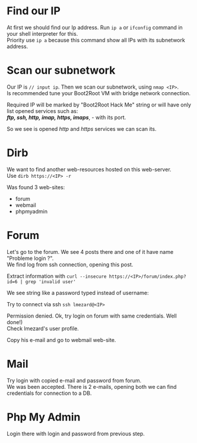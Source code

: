 # Find our IP

At first we should find our Ip address. Run `ip a` or `ifconfig` command in your shell
interpreter for this.  
Priority use `ip a` because this command show all IPs with its subnetwork address.

[comment]: <> (include print screen with command output)

# Scan our subnetwork

Our IP is `// input ip`. Then we scan our subnetwork, using `nmap <IP>`.  
Is recommended tune your Boot2Root VM with bridge network connection.

[comment]: <> (include print screen with command output)

Required IP will be marked by "Boot2Root Hack Me" string or will have only list
opened services such as:  
***ftp, ssh, http, imap, https, imaps***, - with its port.

So we see is opened *http* and *https* services we can scan its.

# Dirb

We want to find another web-resources hosted on this web-server.  
Use `dirb https://<IP> -r`

[comment]: <> (include print screen with command output)

Was found 3 web-sites:  
- forum
- webmail
- phpmyadmin

# Forum

Let's go to the forum. We see 4 posts there and one of it have name "Probleme login ?".  
We find log from ssh connection, opening this post.

Extract information with `curl --insecure https://<IP>/forum/index.php?id=6 | grep 'invalid user'`

[comment]: <> (include print screen with command output)

We see string like a password typed instead of username:

[comment]: <> (include print screen with command output)

Try to connect via ssh `ssh lmezard@<IP>`

[comment]: <> (include print screen with command output)

Permission denied. Ok, try login on forum with same credentials. Well done!)  
Check lmezard's user profile.

[comment]: <> (include print screen with command output)

Copy his e-mail and go to webmail web-site.

# Mail

Try login with copied e-mail and password from forum.  
We was been accepted. There is 2 e-mails, opening both we can find credentials for connection to a DB.

# Php My Admin

Login there with login and password from previous step.